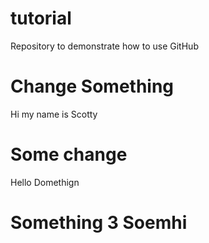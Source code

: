 # tutorial
Repository to demonstrate how to use GitHub

# Change Something
Hi my name is Scotty

# Some change
Hello
Domethign

# Something 3 Soemhi
